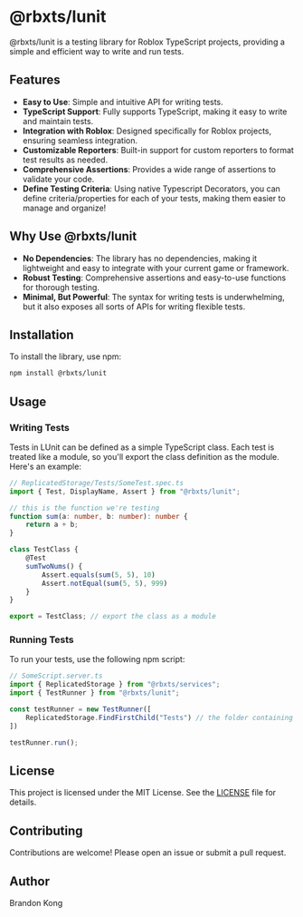 # @rbxts/lunit

@rbxts/lunit is a testing library for Roblox TypeScript projects, providing a simple and efficient way to write and run tests.

## Features

- **Easy to Use**: Simple and intuitive API for writing tests.
- **TypeScript Support**: Fully supports TypeScript, making it easy to write and maintain tests.
- **Integration with Roblox**: Designed specifically for Roblox projects, ensuring seamless integration.
- **Customizable Reporters**: Built-in support for custom reporters to format test results as needed.
- **Comprehensive Assertions**: Provides a wide range of assertions to validate your code.
- **Define Testing Criteria**: Using native Typescript Decorators, you can define criteria/properties for each of your tests, making them easier to manage and organize!

## Why Use @rbxts/lunit

- **No Dependencies**: The library has no dependencies, making it lightweight and easy to integrate with your current game or framework.
- **Robust Testing**: Comprehensive assertions and easy-to-use functions for thorough testing.
- **Minimal, But Powerful**: The syntax for writing tests is underwhelming, but it also exposes all sorts of APIs for writing flexible tests.

## Installation

To install the library, use npm:

```sh
npm install @rbxts/lunit
```

## Usage

### Writing Tests

Tests in LUnit can be defined as a simple TypeScript class. Each test is treated like a module, so you'll export the class definition as the module. Here's an example:

```typescript
// ReplicatedStorage/Tests/SomeTest.spec.ts
import { Test, DisplayName, Assert } from "@rbxts/lunit";

// this is the function we're testing
function sum(a: number, b: number): number {
    return a + b;
}

class TestClass {
    @Test
    sumTwoNums() {
        Assert.equals(sum(5, 5), 10)
        Assert.notEqual(sum(5, 5), 999)
    }
}

export = TestClass; // export the class as a module
```

### Running Tests

To run your tests, use the following npm script:

```ts
// SomeScript.server.ts
import { ReplicatedStorage } from "@rbxts/services";
import { TestRunner } from "@rbxts/lunit";

const testRunner = new TestRunner([
    ReplicatedStorage.FindFirstChild("Tests") // the folder containing all your test modules
])

testRunner.run();
```

## License

This project is licensed under the MIT License. See the [LICENSE](LICENSE) file for details.

## Contributing

Contributions are welcome! Please open an issue or submit a pull request.

## Author

Brandon Kong
